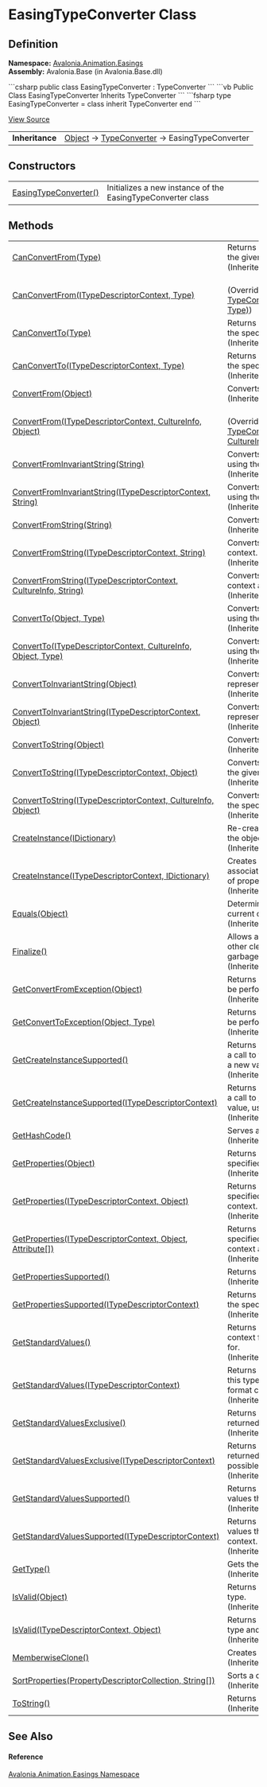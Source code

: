 # EasingTypeConverter Class




## Definition
**Namespace:** <a href="N_Avalonia_Animation_Easings">Avalonia.Animation.Easings</a>  
**Assembly:** Avalonia.Base (in Avalonia.Base.dll)

<Tabs groupId="api-code-preview">
<TabItem value="csharp" label="C#">
```csharp
public class EasingTypeConverter : TypeConverter
```
</TabItem>
<TabItem value="vb" label="VB">
```vb
Public Class EasingTypeConverter
	Inherits TypeConverter
```
</TabItem>
<TabItem value="fsharp" label="F#">
```fsharp
type EasingTypeConverter = 
    class
        inherit TypeConverter
    end
```
</TabItem>
</Tabs>



<a href="https://github.com/AvaloniaUI/Avalonia/tree/master/src/Avalonia.Base/Animation/Easings/EasingTypeConverter.cs" title="View the source code">View Source</a>

<table>
<tr><td><strong>Inheritance</strong></td><td><a href="https://learn.microsoft.com/dotnet/api/system.object" target="_blank" rel="noopener noreferrer">Object</a>  →  <a href="https://learn.microsoft.com/dotnet/api/system.componentmodel.typeconverter" target="_blank" rel="noopener noreferrer">TypeConverter</a>  →  EasingTypeConverter</td></tr>
</table>



## Constructors
<table>
<tr>
<td><a href="M_Avalonia_Animation_Easings_EasingTypeConverter__ctor">EasingTypeConverter()</a></td>
<td>Initializes a new instance of the EasingTypeConverter class</td>
</tr>
</table>

## Methods
<table>
<tr>
<td><a href="https://learn.microsoft.com/dotnet/api/system.componentmodel.typeconverter.canconvertfrom#system-componentmodel-typeconverter-canconvertfrom(system-type)" target="_blank" rel="noopener noreferrer">CanConvertFrom(Type)</a></td>
<td>Returns whether this converter can convert an object of the given type to the type of this converter.<br />(Inherited from <a href="https://learn.microsoft.com/dotnet/api/system.componentmodel.typeconverter" target="_blank" rel="noopener noreferrer">TypeConverter</a>)</td>
</tr>
<tr>
<td><a href="M_Avalonia_Animation_Easings_EasingTypeConverter_CanConvertFrom">CanConvertFrom(ITypeDescriptorContext, Type)</a></td>
<td><br />(Overrides <a href="https://learn.microsoft.com/dotnet/api/system.componentmodel.typeconverter.canconvertfrom#system-componentmodel-typeconverter-canconvertfrom(system-componentmodel-itypedescriptorcontext-system-type)" target="_blank" rel="noopener noreferrer">TypeConverter.CanConvertFrom(ITypeDescriptorContext, Type)</a>)</td>
</tr>
<tr>
<td><a href="https://learn.microsoft.com/dotnet/api/system.componentmodel.typeconverter.canconvertto#system-componentmodel-typeconverter-canconvertto(system-type)" target="_blank" rel="noopener noreferrer">CanConvertTo(Type)</a></td>
<td>Returns whether this converter can convert the object to the specified type.<br />(Inherited from <a href="https://learn.microsoft.com/dotnet/api/system.componentmodel.typeconverter" target="_blank" rel="noopener noreferrer">TypeConverter</a>)</td>
</tr>
<tr>
<td><a href="https://learn.microsoft.com/dotnet/api/system.componentmodel.typeconverter.canconvertto#system-componentmodel-typeconverter-canconvertto(system-componentmodel-itypedescriptorcontext-system-type)" target="_blank" rel="noopener noreferrer">CanConvertTo(ITypeDescriptorContext, Type)</a></td>
<td>Returns whether this converter can convert the object to the specified type, using the specified context.<br />(Inherited from <a href="https://learn.microsoft.com/dotnet/api/system.componentmodel.typeconverter" target="_blank" rel="noopener noreferrer">TypeConverter</a>)</td>
</tr>
<tr>
<td><a href="https://learn.microsoft.com/dotnet/api/system.componentmodel.typeconverter.convertfrom#system-componentmodel-typeconverter-convertfrom(system-object)" target="_blank" rel="noopener noreferrer">ConvertFrom(Object)</a></td>
<td>Converts the given value to the type of this converter.<br />(Inherited from <a href="https://learn.microsoft.com/dotnet/api/system.componentmodel.typeconverter" target="_blank" rel="noopener noreferrer">TypeConverter</a>)</td>
</tr>
<tr>
<td><a href="M_Avalonia_Animation_Easings_EasingTypeConverter_ConvertFrom">ConvertFrom(ITypeDescriptorContext, CultureInfo, Object)</a></td>
<td><br />(Overrides <a href="https://learn.microsoft.com/dotnet/api/system.componentmodel.typeconverter.convertfrom#system-componentmodel-typeconverter-convertfrom(system-componentmodel-itypedescriptorcontext-system-globalization-cultureinfo-system-object)" target="_blank" rel="noopener noreferrer">TypeConverter.ConvertFrom(ITypeDescriptorContext, CultureInfo, Object)</a>)</td>
</tr>
<tr>
<td><a href="https://learn.microsoft.com/dotnet/api/system.componentmodel.typeconverter.convertfrominvariantstring#system-componentmodel-typeconverter-convertfrominvariantstring(system-string)" target="_blank" rel="noopener noreferrer">ConvertFromInvariantString(String)</a></td>
<td>Converts the given string to the type of this converter, using the invariant culture.<br />(Inherited from <a href="https://learn.microsoft.com/dotnet/api/system.componentmodel.typeconverter" target="_blank" rel="noopener noreferrer">TypeConverter</a>)</td>
</tr>
<tr>
<td><a href="https://learn.microsoft.com/dotnet/api/system.componentmodel.typeconverter.convertfrominvariantstring#system-componentmodel-typeconverter-convertfrominvariantstring(system-componentmodel-itypedescriptorcontext-system-string)" target="_blank" rel="noopener noreferrer">ConvertFromInvariantString(ITypeDescriptorContext, String)</a></td>
<td>Converts the given string to the type of this converter, using the invariant culture and the specified context.<br />(Inherited from <a href="https://learn.microsoft.com/dotnet/api/system.componentmodel.typeconverter" target="_blank" rel="noopener noreferrer">TypeConverter</a>)</td>
</tr>
<tr>
<td><a href="https://learn.microsoft.com/dotnet/api/system.componentmodel.typeconverter.convertfromstring#system-componentmodel-typeconverter-convertfromstring(system-string)" target="_blank" rel="noopener noreferrer">ConvertFromString(String)</a></td>
<td>Converts the specified text to an object.<br />(Inherited from <a href="https://learn.microsoft.com/dotnet/api/system.componentmodel.typeconverter" target="_blank" rel="noopener noreferrer">TypeConverter</a>)</td>
</tr>
<tr>
<td><a href="https://learn.microsoft.com/dotnet/api/system.componentmodel.typeconverter.convertfromstring#system-componentmodel-typeconverter-convertfromstring(system-componentmodel-itypedescriptorcontext-system-string)" target="_blank" rel="noopener noreferrer">ConvertFromString(ITypeDescriptorContext, String)</a></td>
<td>Converts the given text to an object, using the specified context.<br />(Inherited from <a href="https://learn.microsoft.com/dotnet/api/system.componentmodel.typeconverter" target="_blank" rel="noopener noreferrer">TypeConverter</a>)</td>
</tr>
<tr>
<td><a href="https://learn.microsoft.com/dotnet/api/system.componentmodel.typeconverter.convertfromstring#system-componentmodel-typeconverter-convertfromstring(system-componentmodel-itypedescriptorcontext-system-globalization-cultureinfo-system-string)" target="_blank" rel="noopener noreferrer">ConvertFromString(ITypeDescriptorContext, CultureInfo, String)</a></td>
<td>Converts the given text to an object, using the specified context and culture information.<br />(Inherited from <a href="https://learn.microsoft.com/dotnet/api/system.componentmodel.typeconverter" target="_blank" rel="noopener noreferrer">TypeConverter</a>)</td>
</tr>
<tr>
<td><a href="https://learn.microsoft.com/dotnet/api/system.componentmodel.typeconverter.convertto#system-componentmodel-typeconverter-convertto(system-object-system-type)" target="_blank" rel="noopener noreferrer">ConvertTo(Object, Type)</a></td>
<td>Converts the given value object to the specified type, using the arguments.<br />(Inherited from <a href="https://learn.microsoft.com/dotnet/api/system.componentmodel.typeconverter" target="_blank" rel="noopener noreferrer">TypeConverter</a>)</td>
</tr>
<tr>
<td><a href="https://learn.microsoft.com/dotnet/api/system.componentmodel.typeconverter.convertto#system-componentmodel-typeconverter-convertto(system-componentmodel-itypedescriptorcontext-system-globalization-cultureinfo-system-object-system-type)" target="_blank" rel="noopener noreferrer">ConvertTo(ITypeDescriptorContext, CultureInfo, Object, Type)</a></td>
<td>Converts the given value object to the specified type, using the specified context and culture information.<br />(Inherited from <a href="https://learn.microsoft.com/dotnet/api/system.componentmodel.typeconverter" target="_blank" rel="noopener noreferrer">TypeConverter</a>)</td>
</tr>
<tr>
<td><a href="https://learn.microsoft.com/dotnet/api/system.componentmodel.typeconverter.converttoinvariantstring#system-componentmodel-typeconverter-converttoinvariantstring(system-object)" target="_blank" rel="noopener noreferrer">ConvertToInvariantString(Object)</a></td>
<td>Converts the specified value to a culture-invariant string representation.<br />(Inherited from <a href="https://learn.microsoft.com/dotnet/api/system.componentmodel.typeconverter" target="_blank" rel="noopener noreferrer">TypeConverter</a>)</td>
</tr>
<tr>
<td><a href="https://learn.microsoft.com/dotnet/api/system.componentmodel.typeconverter.converttoinvariantstring#system-componentmodel-typeconverter-converttoinvariantstring(system-componentmodel-itypedescriptorcontext-system-object)" target="_blank" rel="noopener noreferrer">ConvertToInvariantString(ITypeDescriptorContext, Object)</a></td>
<td>Converts the specified value to a culture-invariant string representation, using the specified context.<br />(Inherited from <a href="https://learn.microsoft.com/dotnet/api/system.componentmodel.typeconverter" target="_blank" rel="noopener noreferrer">TypeConverter</a>)</td>
</tr>
<tr>
<td><a href="https://learn.microsoft.com/dotnet/api/system.componentmodel.typeconverter.converttostring#system-componentmodel-typeconverter-converttostring(system-object)" target="_blank" rel="noopener noreferrer">ConvertToString(Object)</a></td>
<td>Converts the specified value to a string representation.<br />(Inherited from <a href="https://learn.microsoft.com/dotnet/api/system.componentmodel.typeconverter" target="_blank" rel="noopener noreferrer">TypeConverter</a>)</td>
</tr>
<tr>
<td><a href="https://learn.microsoft.com/dotnet/api/system.componentmodel.typeconverter.converttostring#system-componentmodel-typeconverter-converttostring(system-componentmodel-itypedescriptorcontext-system-object)" target="_blank" rel="noopener noreferrer">ConvertToString(ITypeDescriptorContext, Object)</a></td>
<td>Converts the given value to a string representation, using the given context.<br />(Inherited from <a href="https://learn.microsoft.com/dotnet/api/system.componentmodel.typeconverter" target="_blank" rel="noopener noreferrer">TypeConverter</a>)</td>
</tr>
<tr>
<td><a href="https://learn.microsoft.com/dotnet/api/system.componentmodel.typeconverter.converttostring#system-componentmodel-typeconverter-converttostring(system-componentmodel-itypedescriptorcontext-system-globalization-cultureinfo-system-object)" target="_blank" rel="noopener noreferrer">ConvertToString(ITypeDescriptorContext, CultureInfo, Object)</a></td>
<td>Converts the given value to a string representation, using the specified context and culture information.<br />(Inherited from <a href="https://learn.microsoft.com/dotnet/api/system.componentmodel.typeconverter" target="_blank" rel="noopener noreferrer">TypeConverter</a>)</td>
</tr>
<tr>
<td><a href="https://learn.microsoft.com/dotnet/api/system.componentmodel.typeconverter.createinstance#system-componentmodel-typeconverter-createinstance(system-collections-idictionary)" target="_blank" rel="noopener noreferrer">CreateInstance(IDictionary)</a></td>
<td>Re-creates an <a href="https://learn.microsoft.com/dotnet/api/system.object" target="_blank" rel="noopener noreferrer">Object</a> given a set of property values for the object.<br />(Inherited from <a href="https://learn.microsoft.com/dotnet/api/system.componentmodel.typeconverter" target="_blank" rel="noopener noreferrer">TypeConverter</a>)</td>
</tr>
<tr>
<td><a href="https://learn.microsoft.com/dotnet/api/system.componentmodel.typeconverter.createinstance#system-componentmodel-typeconverter-createinstance(system-componentmodel-itypedescriptorcontext-system-collections-idictionary)" target="_blank" rel="noopener noreferrer">CreateInstance(ITypeDescriptorContext, IDictionary)</a></td>
<td>Creates an instance of the type that this <a href="https://learn.microsoft.com/dotnet/api/system.componentmodel.typeconverter" target="_blank" rel="noopener noreferrer">TypeConverter</a> is associated with, using the specified context, given a set of property values for the object.<br />(Inherited from <a href="https://learn.microsoft.com/dotnet/api/system.componentmodel.typeconverter" target="_blank" rel="noopener noreferrer">TypeConverter</a>)</td>
</tr>
<tr>
<td><a href="https://learn.microsoft.com/dotnet/api/system.object.equals#system-object-equals(system-object)" target="_blank" rel="noopener noreferrer">Equals(Object)</a></td>
<td>Determines whether the specified object is equal to the current object.<br />(Inherited from <a href="https://learn.microsoft.com/dotnet/api/system.object" target="_blank" rel="noopener noreferrer">Object</a>)</td>
</tr>
<tr>
<td><a href="https://learn.microsoft.com/dotnet/api/system.object.finalize" target="_blank" rel="noopener noreferrer">Finalize()</a></td>
<td>Allows an object to try to free resources and perform other cleanup operations before it is reclaimed by garbage collection.<br />(Inherited from <a href="https://learn.microsoft.com/dotnet/api/system.object" target="_blank" rel="noopener noreferrer">Object</a>)</td>
</tr>
<tr>
<td><a href="https://learn.microsoft.com/dotnet/api/system.componentmodel.typeconverter.getconvertfromexception" target="_blank" rel="noopener noreferrer">GetConvertFromException(Object)</a></td>
<td>Returns an exception to throw when a conversion cannot be performed.<br />(Inherited from <a href="https://learn.microsoft.com/dotnet/api/system.componentmodel.typeconverter" target="_blank" rel="noopener noreferrer">TypeConverter</a>)</td>
</tr>
<tr>
<td><a href="https://learn.microsoft.com/dotnet/api/system.componentmodel.typeconverter.getconverttoexception" target="_blank" rel="noopener noreferrer">GetConvertToException(Object, Type)</a></td>
<td>Returns an exception to throw when a conversion cannot be performed.<br />(Inherited from <a href="https://learn.microsoft.com/dotnet/api/system.componentmodel.typeconverter" target="_blank" rel="noopener noreferrer">TypeConverter</a>)</td>
</tr>
<tr>
<td><a href="https://learn.microsoft.com/dotnet/api/system.componentmodel.typeconverter.getcreateinstancesupported#system-componentmodel-typeconverter-getcreateinstancesupported" target="_blank" rel="noopener noreferrer">GetCreateInstanceSupported()</a></td>
<td>Returns whether changing a value on this object requires a call to the <a href="https://learn.microsoft.com/dotnet/api/system.componentmodel.typeconverter.createinstance#system-componentmodel-typeconverter-createinstance(system-collections-idictionary)" target="_blank" rel="noopener noreferrer">CreateInstance(IDictionary)</a> method to create a new value.<br />(Inherited from <a href="https://learn.microsoft.com/dotnet/api/system.componentmodel.typeconverter" target="_blank" rel="noopener noreferrer">TypeConverter</a>)</td>
</tr>
<tr>
<td><a href="https://learn.microsoft.com/dotnet/api/system.componentmodel.typeconverter.getcreateinstancesupported#system-componentmodel-typeconverter-getcreateinstancesupported(system-componentmodel-itypedescriptorcontext)" target="_blank" rel="noopener noreferrer">GetCreateInstanceSupported(ITypeDescriptorContext)</a></td>
<td>Returns whether changing a value on this object requires a call to <a href="https://learn.microsoft.com/dotnet/api/system.componentmodel.typeconverter.createinstance#system-componentmodel-typeconverter-createinstance(system-collections-idictionary)" target="_blank" rel="noopener noreferrer">CreateInstance(IDictionary)</a> to create a new value, using the specified context.<br />(Inherited from <a href="https://learn.microsoft.com/dotnet/api/system.componentmodel.typeconverter" target="_blank" rel="noopener noreferrer">TypeConverter</a>)</td>
</tr>
<tr>
<td><a href="https://learn.microsoft.com/dotnet/api/system.object.gethashcode" target="_blank" rel="noopener noreferrer">GetHashCode()</a></td>
<td>Serves as the default hash function.<br />(Inherited from <a href="https://learn.microsoft.com/dotnet/api/system.object" target="_blank" rel="noopener noreferrer">Object</a>)</td>
</tr>
<tr>
<td><a href="https://learn.microsoft.com/dotnet/api/system.componentmodel.typeconverter.getproperties#system-componentmodel-typeconverter-getproperties(system-object)" target="_blank" rel="noopener noreferrer">GetProperties(Object)</a></td>
<td>Returns a collection of properties for the type of array specified by the value parameter.<br />(Inherited from <a href="https://learn.microsoft.com/dotnet/api/system.componentmodel.typeconverter" target="_blank" rel="noopener noreferrer">TypeConverter</a>)</td>
</tr>
<tr>
<td><a href="https://learn.microsoft.com/dotnet/api/system.componentmodel.typeconverter.getproperties#system-componentmodel-typeconverter-getproperties(system-componentmodel-itypedescriptorcontext-system-object)" target="_blank" rel="noopener noreferrer">GetProperties(ITypeDescriptorContext, Object)</a></td>
<td>Returns a collection of properties for the type of array specified by the value parameter, using the specified context.<br />(Inherited from <a href="https://learn.microsoft.com/dotnet/api/system.componentmodel.typeconverter" target="_blank" rel="noopener noreferrer">TypeConverter</a>)</td>
</tr>
<tr>
<td><a href="https://learn.microsoft.com/dotnet/api/system.componentmodel.typeconverter.getproperties#system-componentmodel-typeconverter-getproperties(system-componentmodel-itypedescriptorcontext-system-object-system-attribute())" target="_blank" rel="noopener noreferrer">GetProperties(ITypeDescriptorContext, Object, Attribute[])</a></td>
<td>Returns a collection of properties for the type of array specified by the value parameter, using the specified context and attributes.<br />(Inherited from <a href="https://learn.microsoft.com/dotnet/api/system.componentmodel.typeconverter" target="_blank" rel="noopener noreferrer">TypeConverter</a>)</td>
</tr>
<tr>
<td><a href="https://learn.microsoft.com/dotnet/api/system.componentmodel.typeconverter.getpropertiessupported#system-componentmodel-typeconverter-getpropertiessupported" target="_blank" rel="noopener noreferrer">GetPropertiesSupported()</a></td>
<td>Returns whether this object supports properties.<br />(Inherited from <a href="https://learn.microsoft.com/dotnet/api/system.componentmodel.typeconverter" target="_blank" rel="noopener noreferrer">TypeConverter</a>)</td>
</tr>
<tr>
<td><a href="https://learn.microsoft.com/dotnet/api/system.componentmodel.typeconverter.getpropertiessupported#system-componentmodel-typeconverter-getpropertiessupported(system-componentmodel-itypedescriptorcontext)" target="_blank" rel="noopener noreferrer">GetPropertiesSupported(ITypeDescriptorContext)</a></td>
<td>Returns whether this object supports properties, using the specified context.<br />(Inherited from <a href="https://learn.microsoft.com/dotnet/api/system.componentmodel.typeconverter" target="_blank" rel="noopener noreferrer">TypeConverter</a>)</td>
</tr>
<tr>
<td><a href="https://learn.microsoft.com/dotnet/api/system.componentmodel.typeconverter.getstandardvalues#system-componentmodel-typeconverter-getstandardvalues" target="_blank" rel="noopener noreferrer">GetStandardValues()</a></td>
<td>Returns a collection of standard values from the default context for the data type this type converter is designed for.<br />(Inherited from <a href="https://learn.microsoft.com/dotnet/api/system.componentmodel.typeconverter" target="_blank" rel="noopener noreferrer">TypeConverter</a>)</td>
</tr>
<tr>
<td><a href="https://learn.microsoft.com/dotnet/api/system.componentmodel.typeconverter.getstandardvalues#system-componentmodel-typeconverter-getstandardvalues(system-componentmodel-itypedescriptorcontext)" target="_blank" rel="noopener noreferrer">GetStandardValues(ITypeDescriptorContext)</a></td>
<td>Returns a collection of standard values for the data type this type converter is designed for when provided with a format context.<br />(Inherited from <a href="https://learn.microsoft.com/dotnet/api/system.componentmodel.typeconverter" target="_blank" rel="noopener noreferrer">TypeConverter</a>)</td>
</tr>
<tr>
<td><a href="https://learn.microsoft.com/dotnet/api/system.componentmodel.typeconverter.getstandardvaluesexclusive#system-componentmodel-typeconverter-getstandardvaluesexclusive" target="_blank" rel="noopener noreferrer">GetStandardValuesExclusive()</a></td>
<td>Returns whether the collection of standard values returned from <a href="https://learn.microsoft.com/dotnet/api/system.componentmodel.typeconverter.getstandardvalues#system-componentmodel-typeconverter-getstandardvalues" target="_blank" rel="noopener noreferrer">GetStandardValues()</a> is an exclusive list.<br />(Inherited from <a href="https://learn.microsoft.com/dotnet/api/system.componentmodel.typeconverter" target="_blank" rel="noopener noreferrer">TypeConverter</a>)</td>
</tr>
<tr>
<td><a href="https://learn.microsoft.com/dotnet/api/system.componentmodel.typeconverter.getstandardvaluesexclusive#system-componentmodel-typeconverter-getstandardvaluesexclusive(system-componentmodel-itypedescriptorcontext)" target="_blank" rel="noopener noreferrer">GetStandardValuesExclusive(ITypeDescriptorContext)</a></td>
<td>Returns whether the collection of standard values returned from <a href="https://learn.microsoft.com/dotnet/api/system.componentmodel.typeconverter.getstandardvalues#system-componentmodel-typeconverter-getstandardvalues" target="_blank" rel="noopener noreferrer">GetStandardValues()</a> is an exclusive list of possible values, using the specified context.<br />(Inherited from <a href="https://learn.microsoft.com/dotnet/api/system.componentmodel.typeconverter" target="_blank" rel="noopener noreferrer">TypeConverter</a>)</td>
</tr>
<tr>
<td><a href="https://learn.microsoft.com/dotnet/api/system.componentmodel.typeconverter.getstandardvaluessupported#system-componentmodel-typeconverter-getstandardvaluessupported" target="_blank" rel="noopener noreferrer">GetStandardValuesSupported()</a></td>
<td>Returns whether this object supports a standard set of values that can be picked from a list.<br />(Inherited from <a href="https://learn.microsoft.com/dotnet/api/system.componentmodel.typeconverter" target="_blank" rel="noopener noreferrer">TypeConverter</a>)</td>
</tr>
<tr>
<td><a href="https://learn.microsoft.com/dotnet/api/system.componentmodel.typeconverter.getstandardvaluessupported#system-componentmodel-typeconverter-getstandardvaluessupported(system-componentmodel-itypedescriptorcontext)" target="_blank" rel="noopener noreferrer">GetStandardValuesSupported(ITypeDescriptorContext)</a></td>
<td>Returns whether this object supports a standard set of values that can be picked from a list, using the specified context.<br />(Inherited from <a href="https://learn.microsoft.com/dotnet/api/system.componentmodel.typeconverter" target="_blank" rel="noopener noreferrer">TypeConverter</a>)</td>
</tr>
<tr>
<td><a href="https://learn.microsoft.com/dotnet/api/system.object.gettype" target="_blank" rel="noopener noreferrer">GetType()</a></td>
<td>Gets the <a href="https://learn.microsoft.com/dotnet/api/system.type" target="_blank" rel="noopener noreferrer">Type</a> of the current instance.<br />(Inherited from <a href="https://learn.microsoft.com/dotnet/api/system.object" target="_blank" rel="noopener noreferrer">Object</a>)</td>
</tr>
<tr>
<td><a href="https://learn.microsoft.com/dotnet/api/system.componentmodel.typeconverter.isvalid#system-componentmodel-typeconverter-isvalid(system-object)" target="_blank" rel="noopener noreferrer">IsValid(Object)</a></td>
<td>Returns whether the given value object is valid for this type.<br />(Inherited from <a href="https://learn.microsoft.com/dotnet/api/system.componentmodel.typeconverter" target="_blank" rel="noopener noreferrer">TypeConverter</a>)</td>
</tr>
<tr>
<td><a href="https://learn.microsoft.com/dotnet/api/system.componentmodel.typeconverter.isvalid#system-componentmodel-typeconverter-isvalid(system-componentmodel-itypedescriptorcontext-system-object)" target="_blank" rel="noopener noreferrer">IsValid(ITypeDescriptorContext, Object)</a></td>
<td>Returns whether the given value object is valid for this type and for the specified context.<br />(Inherited from <a href="https://learn.microsoft.com/dotnet/api/system.componentmodel.typeconverter" target="_blank" rel="noopener noreferrer">TypeConverter</a>)</td>
</tr>
<tr>
<td><a href="https://learn.microsoft.com/dotnet/api/system.object.memberwiseclone" target="_blank" rel="noopener noreferrer">MemberwiseClone()</a></td>
<td>Creates a shallow copy of the current <a href="https://learn.microsoft.com/dotnet/api/system.object" target="_blank" rel="noopener noreferrer">Object</a>.<br />(Inherited from <a href="https://learn.microsoft.com/dotnet/api/system.object" target="_blank" rel="noopener noreferrer">Object</a>)</td>
</tr>
<tr>
<td><a href="https://learn.microsoft.com/dotnet/api/system.componentmodel.typeconverter.sortproperties" target="_blank" rel="noopener noreferrer">SortProperties(PropertyDescriptorCollection, String[])</a></td>
<td>Sorts a collection of properties.<br />(Inherited from <a href="https://learn.microsoft.com/dotnet/api/system.componentmodel.typeconverter" target="_blank" rel="noopener noreferrer">TypeConverter</a>)</td>
</tr>
<tr>
<td><a href="https://learn.microsoft.com/dotnet/api/system.object.tostring" target="_blank" rel="noopener noreferrer">ToString()</a></td>
<td>Returns a string that represents the current object.<br />(Inherited from <a href="https://learn.microsoft.com/dotnet/api/system.object" target="_blank" rel="noopener noreferrer">Object</a>)</td>
</tr>
</table>

## See Also


#### Reference
<a href="N_Avalonia_Animation_Easings">Avalonia.Animation.Easings Namespace</a>  

